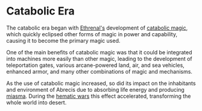 # Catabolic Era

The catabolic era began with [Ethrenal's](../../inhabitants/figures/ethrenal.md) development of [catabolic magic](../../magic.md#catabolic), which quickly eclipsed other forms of magic in power and capability, causing it to become the primary magic used.

One of the main benefits of catabolic magic was that it could be integrated into machines more easily than other magic, leading to the development of teleportation gates, various arcane-powered land, air, and sea vehicles, enhanced armor, and many other combinations of magic and mechanisms.

As the use of catabolic magic increased, so did its impact on the inhabitants and environment of Abrecis due to absorbing life energy and producing [miasma](../../miasma.md). During the [hematic wars](../wars/introduction.md#hematic-wars) this effect accelerated, transforming the whole world into desert.